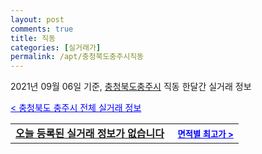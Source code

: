 ```yaml
---
layout: post
comments: true
title: 직동
categories: [실거래가]
permalink: /apt/충청북도충주시직동
---
```


2021년 09월 06일 기준, <a href="/apt/충청북도충주시">충청북도충주시</a> 직동 한달간 실거래 정보

<a style="color: blue;" href="/apt/충청북도충주시">< 충청북도 충주시 전체 실거래 정보</a>
<!---- start ---->
<table>
  <tr>
    <td colspan="4" style="font-weight: bold;"><a href="/apt/충청북도충주시직동{name_without_space}">오늘 등록된 실거래 정보가 없습니다</a> &nbsp;&nbsp;&nbsp; <a style="color: blue; font-size: smaller;" href="/apt/충청북도충주시직동{name_without_space}">면적별 최고가 ></a></td>
  </tr>
    
</table>
<!---- end ---->
    